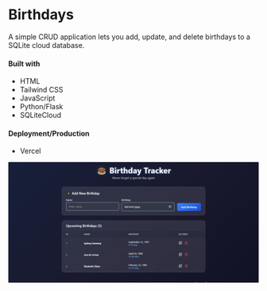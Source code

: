 # Birthdays

A simple CRUD application lets you add, update, and delete birthdays to a SQLite cloud database.

#### Built with

- HTML
- Tailwind CSS
- JavaScript
- Python/Flask
- SQLiteCloud

#### Deployment/Production

- Vercel

![](./api/static/assets/ss.png)

<br />

